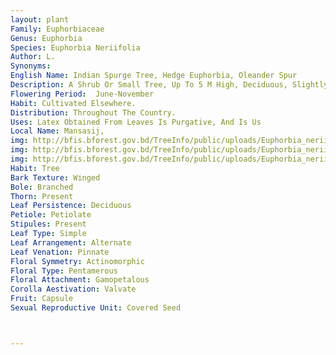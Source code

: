 ```yaml
---
layout: plant
Family: Euphorbiaceae
Genus: Euphorbia
Species: Euphorbia Neriifolia
Author: L.
Synonyms: 
English Name: Indian Spurge Tree, Hedge Euphorbia, Oleander Spur
Description: A Shrub Or Small Tree, Up To 5 M High, Deciduous, Slightly Succulent, Base Spiny, Branching, Usually With Terminal Leaves. Stem And Branches Without Articulation, Base Nearly Terete, Otherwise With 5 Indistinct Angles And Spine Shields In 5 Distinct Rows, Young Branches C 15 Mm In Diameter, Sinuses Between Spine Shields, Shallow To Absent, Spine Shields 2-3 Cm Apart, Spines In Pairs, C 2 Mm Long, Greyish-brown To Blackish, Persistent. Leaves Alternate, 7-25 Ã— 2-6 Cm, Obovate To Narrowly Oblanceolate, Obtuse Or Rounded At The Apex, Attenuate At The Base, Margin Entire, Glabrous, Fleshy, Veins Inconspicuous, Midrib Prominent Beneath, Petioles Short, 2-4 Mm Long, Stipules Black-spiny, 3-5 Mm Long In Pairs On Each Spine Shield, Persistent. Involucres 3 In Axillary Cymes, Pedunculate, Peduncles 6-12 Mm Long, Cyathial Glands 5, Succulent, Thick And Entire, C 1 Ã— 3 Mm. Male Flowers Many, Bracts Linear, C 4 Mm Long, Stamen 1, Anthers 2-celled, Basifixed, Dehiscing Longitudinally. Female Flowers Pedicellate, Ovary Smooth, Ovule 1 In Each Carpel, Stigma Bilobed. Fruit A Capsule, 10-12 Mm In Diameter, Glabrous. Seeds C 2.5 Mm In Diameter, Globular, Smooth.
Flowering Period:  June-November
Habit: Cultivated Elsewhere.
Distribution: Throughout The Country.
Uses: Latex Obtained From Leaves Is Purgative, And Is Us
Local Name: Mansasij, 
img: http://bfis.bforest.gov.bd/TreeInfo/public/uploads/Euphorbia_neriifolia.jpg
img: http://bfis.bforest.gov.bd/TreeInfo/public/uploads/Euphorbia_neriifolia1.jpg
img: http://bfis.bforest.gov.bd/TreeInfo/public/uploads/Euphorbia_neriifolia2.jpg
Habit: Tree
Bark Texture: Winged
Bole: Branched
Thorn: Present
Leaf Persistence: Deciduous
Petiole: Petiolate
Stipules: Present
Leaf Type: Simple
Leaf Arrangement: Alternate
Leaf Venation: Pinnate
Floral Symmetry: Actinomorphic
Floral Type: Pentamerous
Floral Attachment: Gamopetalous
Corolla Aestivation: Valvate
Fruit: Capsule
Sexual Reproductive Unit: Covered Seed



---
```


